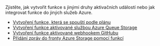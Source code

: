 Zjistěte, jak vytvořit funkce s jinými druhy aktivačních událostí nebo jak integrovat funkce do jiných služeb Azure.


+ [Vytvoření funkce, která se spouští podle plánu](../articles/azure-functions/functions-create-scheduled-function.md) 
+ [Vytvoření funkce aktivované službou Azure Queue Storage](../articles/azure-functions/functions-create-storage-queue-triggered-function.md) 
+ [Vytvoření funkce aktivované webhookem GitHubu](../articles/azure-functions/functions-create-github-webhook-triggered-function.md) 
+ [Přidání zpráv do fronty Azure Storage pomocí funkcí](../articles/azure-functions/functions-integrate-storage-queue-output-binding.md) 
